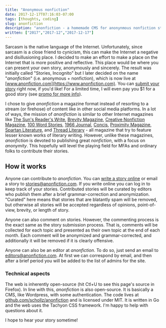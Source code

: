 ```yaml
---
title: "Anonymous nonfiction"
date: 2017-12-17T07:16:03-07:00
tags: [thoughts, coding]
slug: anonfiction
description: "anonfiction - a homemade CMS for anonynmous nonfiction stories"
written: ["2017","2017-12","2017-12-17"]
---
```



Sarcasm is the native language of the Internet. Unfortunately, since sarcasm is a close friend to cynicism, this can make the Internet a negative and disillusioning place. I decided to make an effort to make a place on the Internet that is more positive and reflective. This place would be where you can present your own story, anonymously and sincerely. The result was initially called "Stories, Incognito" but I later decided on the name "*anonfiction*" (i.e. anonymous + nonfiction), which is now live at [www.anonfiction.com](https://www.anonfiction.com). You can [submit your story](https://www.anonfiction.com/write) right now, if you'd like! For a limited time, I will even pay you $1 for a good story (see [promo for more info](https://www.anonfiction.com/promo)).

I chose to give *anonfiction* a magazine format instead of resorting to a stream (or firehose) of content like in other social media platforms. In a lot of ways, the mission of *anonfiction* is similar to other Internet magazines like [The Sun's Reader's Write], [Brevity
Magazine], [Creative Nonfiction Magazine], [100 Word Stories], [1966
Journal], [Concis], [Proximity Magazine], [Spartan Literature], and
[Thread Literary] - all magazine that try to feature lesser known works of literary writing. However, unlike these magazines, *anonfiction* is devoted to
publishing great *nonfiction*, with a focus on *anonymity*. This hopefully will level the playing field for MFAs and ordinary folks to contribute their stories.

## How it works

Anyone can contribute to *anonfiction*. You can [write a story online](https://www.anonfiction.com/write) or email a story to [stories@anonfiction.com](mailto:stories@anonfiction.com). If you write online you can log in to keep track of your stories. Contributed stories will be curated by editors who publish them after a brief grammar-correction and anonymization. "Curated" here means that stories that are blatantly spam will be removed, but otherwise all stories will be accepted regardless of opinions, point-of-view, brevity, or length of story.

Anyone can also comment on stories. However, the commenting process is the exact same as the story submission process. That is, comments will be collected for each topic and presented as their own topic at the end of each month. Each comment will be anonymized and grammar-corrected, and additionally it will be removed if it is clearly offensive.

Anyone can also be an editor at *anonfiction*. To do so, just send an email to [editors@anonfiction.com](mailto:editors@anonfiction.com). At first we can correspond by email, and then after a brief period you will be added to the list of admins for the site.

### Technical aspects

The web is inherently open-source (hit Ctl+U to see this page's source in Firefox). In line with this, *anonfiction* is also open-source. It is basically a CMS, like Wordpress, with some authentication. The code lives at [github.com/schollz/anonfiction](https://github.com/schollz/anonfiction) and is licensed under MIT. It is written in Go and the web uses the Tachyon CSS framework. I'm happy to help with questions about it.

I hope to hear your story sometime!

  [The Sun's Reader's Write]: https://www.thesunmagazine.org/submit#readers-write
  [Brevity Magazine]: http://brevitymag.com
  [Creative Nonfiction Magazine]: https://www.creativenonfiction.org
  [100 Word Stories]: http://www.100wordstory.org
  [1966 Journal]: https://1966journal.org
  [Concis]: https://concis.io
  [Proximity Magazine]: http://proximitymagazine.org
  [Spartan Literature]: https://spartanlit.com
  [Thread Literary]: http://threadliterary.com
